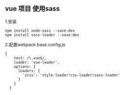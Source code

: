 ## vue 项目 使用sass
1.安装
```
npm install node-sass --save-dev
npm install sass-loader --save-dev
```

2.配置webpack.base.config.js
```
{
    test: /\.vue$/,
    loader: 'vue-loader',
    options: {
      loaders: {
        'scss': 'style-loader!css-loader!sass-loader'
      }
    }
  }
```
